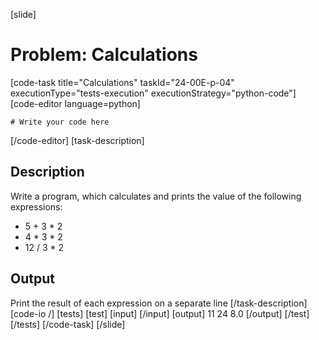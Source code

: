[slide]
# Problem: Calculations
[code-task title="Calculations" taskId="24-00E-p-04" executionType="tests-execution" executionStrategy="python-code"]
[code-editor language=python]
```
# Write your code here
```
[/code-editor]
[task-description]
## Description

Write a program, which calculates and prints the value of the following expressions:

* 5 + 3 \* 2
* 4 \* 3 \* 2
* 12 \/ 3 \* 2

## Output 

Print the result of each expression on a separate line
[/task-description]
[code-io /]
[tests]
[test]
[input]
[/input]
[output]
11
24
8.0
[/output]
[/test]
[/tests]
[/code-task]
[/slide]